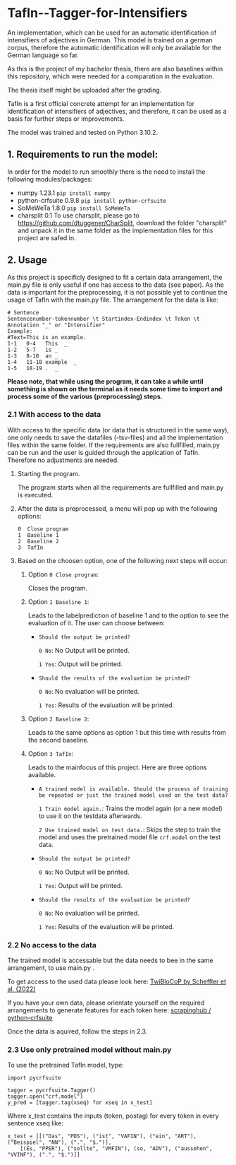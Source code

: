 # TafIn--Tagger-for-Intensifiers
An implementation, which can be used for an automatic identification of intensifiers of adjectives in German. This model is trained on a german corpus, therefore the automatic identification will only be available for the German language so far.

As this is the project of my bachelor thesis, there are also baselines within this repository, which were needed for a comparation in the evaluation.  

The thesis itself might be uploaded after the grading.

TafIn is a first official concrete attempt for an implementation for identification of intensifiers of adjectives, and therefore, it can be used as a basis for further steps or improvements. 

The model was trained and tested on Python 3.10.2.


## 1. Requirements to run the model:
In order for the model to run smoothly there is the need to install the following modules/packages:     
* numpy           1.23.1   `pip install numpy`
* python-crfsuite 0.9.8    `pip install python-crfsuite`
* SoMeWeTa        1.8.0    `pip install SoMeWeTa`
* charsplit       0.1      To use charsplit, please go to https://github.com/dtuggener/CharSplit, download the folder "charsplit" and unpack it in the same folder as the implementation files for this project are safed in.


## 2. Usage
As this project is specificly designed to fit a certain data arrangement, the main.py file is only useful if one has access to the data (see paper).
As the data is important for the preprocessing, it is not possible yet to continue the usage of TafIn with the main.py file. 
The arrangement for the data is like: 
```
# Sentence
Sentencenumber-tokennumber \t Startindex-Endindex \t Token \t Annotation "_" or "Intensifier"
Example:
#Text=This is an example.
1-1   0-4   This  _
1-2   5-7   is _
1-3   8-10  an _
1-4   11-18 example  _
1-5   18-19 .  _
```

**Please note, that while using the program, it can take a while until something is shown on the terminal as it needs some time to import and process some of the various (preprocessing) steps.**

### 2.1 With access to the data
With access to the specific data (or data that is structured in the same way), one only needs to save the datafiles (-tsv-files) and all the implementation files within the same folder. 
If the requirements are also fullfilled, main.py can be run and the user is guided through the application of TafIn.
Therefore no adjustments are needed.

1. Starting the program.

   The program starts when all the requirements are fullfilled and main.py is executed.
2. After the data is preprocessed, a menu will pop up with the following options:

   ```
   0  Close program
   1  Baseline 1
   2  Baseline 2
   3  TafIn
   ```
   
3. Based on the choosen option, one of the following next steps will occur:

    1. Option `0 Close program`:
        
        Closes the program.
    2. Option `1 Baseline 1`:
    
        Leads to the labelprediction of baseline 1 and to the option to see the evaluation of it. The user can choose between:
        
        * `Should the output be printed?` 
        
           `0 No`: No Output will be printed.
           
           `1 Yes`: Output will be printed.
        * `Should the results of the evaluation be printed?` 
           
           `0 No`: No evaluation will be printed.
           
           `1 Yes`: Results of the evaluation will be printed. 

    3. Option `2 Baseline 2`:
    
        Leads to the same options as option 1 but this time with results from the second baseline.
        
    4. Option `3 TafIn`:
        
        Leads to the mainfocus of this project. Here are three options available. 
        
        * `A trained model is available. Should the process of training be repeated or just the trained model used on the test data?`
           
           `1 Train model again.`: Trains the model again (or a new model) to use it on the testdata afterwards. 
           
           `2 Use trained model on test data.`: Skips the step to train the model and uses the pretrained model file `crf.model` on the test data.
        * `Should the output be printed?`
           
           `0 No`: No Output will be printed.
           
           `1 Yes`: Output will be printed.
        * `Should the results of the evaluation be printed?` 
           
           `0 No`: No evaluation will be printed.
           
           `1 Yes`: Results of the evaluation will be printed. 

### 2.2 No access to the data
The trained model is accessable but the data needs to bee in the same arrangement, to use main.py .

To get access to the used data please look here: [TwiBloCoP by Scheffler et al. (2022)](http://staff.germanistik.rub.de/digitale-forensische-linguistik/forschung/textkorpus-sprachliche-variation-in-sozialen-medien/)

If you have your own data, please orientate yourself on the required arrangements to generate features for each token here: [
scrapinghub / python-crfsuite](https://github.com/scrapinghub/python-crfsuite)

Once the data is aquired, follow the steps in 2.3.

### 2.3 Use only pretrained model without main.py
To use the pretrained TafIn model, type:

```
import pycrfsuite

tagger = pycrfsuite.Tagger()
tagger.open("crf.model")
y_pred = [tagger.tag(xseq) for xseq in x_test]
```

Where x_test contains the inputs (token, postag) for every token in every sentence xseq like:

```
x_test = [[("Das", "PDS"), ("ist", "VAFIN"), ("ein", "ART"), ("Beispiel", "NN"), (".", "$.")], 
    [(Es, "PPER"), ("sollte", "VMFIN"), (so, "ADV"), ("aussehen", "VVINF"), (".", "$.")]]
```
